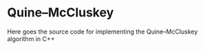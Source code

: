# Quine–McCluskey

Here goes the source code for implementing the Quine–McCluskey algorithm in C++

